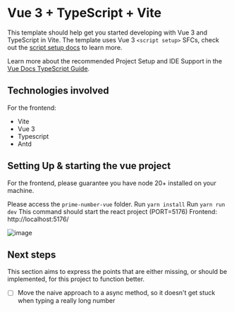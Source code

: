 # Vue 3 + TypeScript + Vite

This template should help get you started developing with Vue 3 and TypeScript in Vite. The template uses Vue 3 `<script setup>` SFCs, check out the [script setup docs](https://v3.vuejs.org/api/sfc-script-setup.html#sfc-script-setup) to learn more.

Learn more about the recommended Project Setup and IDE Support in the [Vue Docs TypeScript Guide](https://vuejs.org/guide/typescript/overview.html#project-setup).


## Technologies involved

For the frontend:
* Vite
* Vue 3
* Typescript
* Antd


## Setting Up & starting the vue project

For the frontend, please guarantee you have node 20+ installed on your machine.

Please access the `prime-number-vue` folder.
Run `yarn install`
Run `yarn run dev`
  This command should start the react project (PORT=5176)
  Frontend: http://localhost:5176/

![image](https://github.com/user-attachments/assets/e12c39e1-b687-4a31-8e28-5e74377ffefc)

## Next steps

This section aims to express the points that are either missing, or should be implemented, for this project to function better.

* [ ] Move the naive approach to a async method, so it doesn't get stuck when typing a really long number
